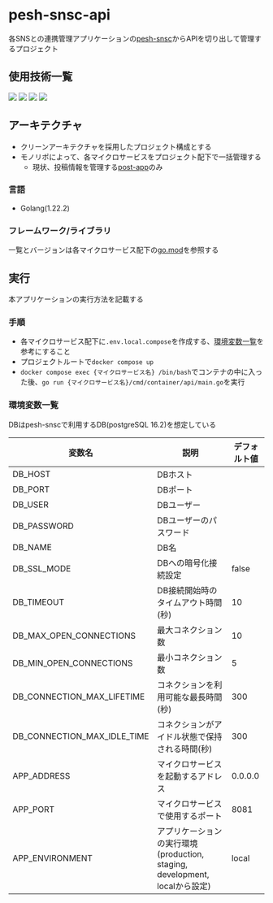 # pesh-snsc-api

各SNSとの連携管理アプリケーションの[pesh-snsc](https://github.com/penysho/pesh-snsc)からAPIを切り出して管理するプロジェクト

## 使用技術一覧

<p style="display: inline">
 <img src="https://img.shields.io/badge/-Go-555.svg?logo=go&style=for-the-badge">
 <img src="https://img.shields.io/badge/-Gin-555.svg?logo=gin&style=for-the-badge">
 <img src="https://img.shields.io/badge/-Docker-1488C6.svg?logo=docker&style=for-the-badge">
 <img src="https://img.shields.io/badge/-PostgreSQL-336791.svg?logo=postgresql&style=for-the-badge">
</p>

## アーキテクチャ

* クリーンアーキテクチャを採用したプロジェクト構成とする
* モノリポによって、各マイクロサービスをプロジェクト配下で一括管理する
  * 現状、投稿情報を管理する[post-app](post-app)のみ

### 言語

* Golang(1.22.2)

### フレームワーク/ライブラリ

一覧とバージョンは各マイクロサービス配下の[go.mod](post-app/go.mod)を参照する

## 実行

本アプリケーションの実行方法を記載する

### 手順

* 各マイクロサービス配下に`.env.local.compose`を作成する、[環境変数一覧](#環境変数一覧)を参考にすること
* プロジェクトルートで`docker compose up`
* `docker compose exec {マイクロサービス名} /bin/bash`でコンテナの中に入った後、`go run {マイクロサービス名}/cmd/container/api/main.go`を実行

### 環境変数一覧

DBはpesh-snscで利用するDB(postgreSQL 16.2)を想定している

| 変数名 | 説明 | デフォルト値 |
| - | - | - |
| DB_HOST | DBホスト | |
| DB_PORT | DBポート | |
| DB_USER | DBユーザー | |
| DB_PASSWORD | DBユーザーのパスワード | |
| DB_NAME | DB名 | |
| DB_SSL_MODE | DBへの暗号化接続設定| false |
| DB_TIMEOUT | DB接続開始時のタイムアウト時間(秒) | 10 |
| DB_MAX_OPEN_CONNECTIONS | 最大コネクション数 | 10 |
| DB_MIN_OPEN_CONNECTIONS | 最小コネクション数 | 5 |
| DB_CONNECTION_MAX_LIFETIME | コネクションを利用可能な最長時間(秒) | 300 |
| DB_CONNECTION_MAX_IDLE_TIME | コネクションがアイドル状態で保持される時間(秒)| 300 |
| APP_ADDRESS | マイクロサービスを起動するアドレス | 0.0.0.0 |
| APP_PORT | マイクロサービスで使用するポート | 8081 |
| APP_ENVIRONMENT | アプリケーションの実行環境(production, staging, development, localから設定) | local |
